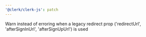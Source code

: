 ```yaml
---
'@clerk/clerk-js': patch
---
```


Warn instead of erroring when a legacy redirect prop ('redirectUrl', 'afterSignInUrl', 'afterSignUpUrl') is used
